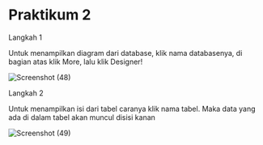 <h1> Praktikum 2 </h1>

Langkah 1

Untuk menampilkan diagram dari database, klik nama databasenya, di bagian atas klik More, lalu klik Designer!

![Screenshot (48)](https://github.com/bimaiueo/README.md/assets/145304580/93b1b2fa-9a83-43c2-a736-c4bba0580182)

Langkah 2

Untuk menampilkan isi dari tabel caranya klik nama tabel. Maka data yang ada di dalam tabel akan muncul disisi kanan

![Screenshot (49)](https://github.com/bimaiueo/README.md/assets/145304580/11ddabd4-9318-44a9-b05e-e69b77afa8cd)
